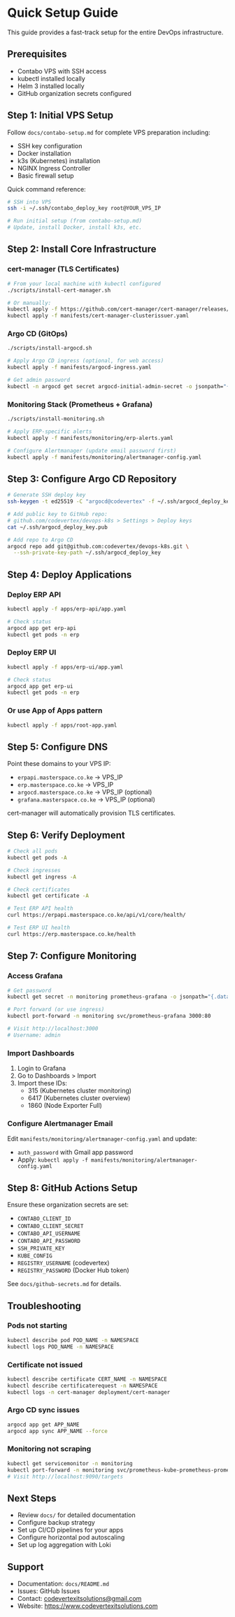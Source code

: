 Quick Setup Guide
=================

This guide provides a fast-track setup for the entire DevOps infrastructure.

Prerequisites
-------------
- Contabo VPS with SSH access
- kubectl installed locally
- Helm 3 installed locally
- GitHub organization secrets configured

Step 1: Initial VPS Setup
-------------------------

Follow `docs/contabo-setup.md` for complete VPS preparation including:
- SSH key configuration
- Docker installation
- k3s (Kubernetes) installation
- NGINX Ingress Controller
- Basic firewall setup

Quick command reference:
```bash
# SSH into VPS
ssh -i ~/.ssh/contabo_deploy_key root@YOUR_VPS_IP

# Run initial setup (from contabo-setup.md)
# Update, install Docker, install k3s, etc.
```

Step 2: Install Core Infrastructure
-----------------------------------

### cert-manager (TLS Certificates)
```bash
# From your local machine with kubectl configured
./scripts/install-cert-manager.sh

# Or manually:
kubectl apply -f https://github.com/cert-manager/cert-manager/releases/download/v1.13.0/cert-manager.yaml
kubectl apply -f manifests/cert-manager-clusterissuer.yaml
```

### Argo CD (GitOps)
```bash
./scripts/install-argocd.sh

# Apply Argo CD ingress (optional, for web access)
kubectl apply -f manifests/argocd-ingress.yaml

# Get admin password
kubectl -n argocd get secret argocd-initial-admin-secret -o jsonpath="{.data.password}" | base64 -d
```

### Monitoring Stack (Prometheus + Grafana)
```bash
./scripts/install-monitoring.sh

# Apply ERP-specific alerts
kubectl apply -f manifests/monitoring/erp-alerts.yaml

# Configure Alertmanager (update email password first)
kubectl apply -f manifests/monitoring/alertmanager-config.yaml
```

Step 3: Configure Argo CD Repository
------------------------------------

```bash
# Generate SSH deploy key
ssh-keygen -t ed25519 -C "argocd@codevertex" -f ~/.ssh/argocd_deploy_key -N ""

# Add public key to GitHub repo:
# github.com/codevertex/devops-k8s > Settings > Deploy keys
cat ~/.ssh/argocd_deploy_key.pub

# Add repo to Argo CD
argocd repo add git@github.com:codevertex/devops-k8s.git \
  --ssh-private-key-path ~/.ssh/argocd_deploy_key
```

Step 4: Deploy Applications
---------------------------

### Deploy ERP API
```bash
kubectl apply -f apps/erp-api/app.yaml

# Check status
argocd app get erp-api
kubectl get pods -n erp
```

### Deploy ERP UI
```bash
kubectl apply -f apps/erp-ui/app.yaml

# Check status
argocd app get erp-ui
kubectl get pods -n erp
```

### Or use App of Apps pattern
```bash
kubectl apply -f apps/root-app.yaml
```

Step 5: Configure DNS
---------------------

Point these domains to your VPS IP:
- `erpapi.masterspace.co.ke` → VPS_IP
- `erp.masterspace.co.ke` → VPS_IP
- `argocd.masterspace.co.ke` → VPS_IP (optional)
- `grafana.masterspace.co.ke` → VPS_IP (optional)

cert-manager will automatically provision TLS certificates.

Step 6: Verify Deployment
-------------------------

```bash
# Check all pods
kubectl get pods -A

# Check ingresses
kubectl get ingress -A

# Check certificates
kubectl get certificate -A

# Test ERP API health
curl https://erpapi.masterspace.co.ke/api/v1/core/health/

# Test ERP UI health
curl https://erp.masterspace.co.ke/health
```

Step 7: Configure Monitoring
----------------------------

### Access Grafana
```bash
# Get password
kubectl get secret -n monitoring prometheus-grafana -o jsonpath="{.data.admin-password}" | base64 -d

# Port forward (or use ingress)
kubectl port-forward -n monitoring svc/prometheus-grafana 3000:80

# Visit http://localhost:3000
# Username: admin
```

### Import Dashboards
1. Login to Grafana
2. Go to Dashboards > Import
3. Import these IDs:
   - 315 (Kubernetes cluster monitoring)
   - 6417 (Kubernetes cluster overview)
   - 1860 (Node Exporter Full)

### Configure Alertmanager Email
Edit `manifests/monitoring/alertmanager-config.yaml` and update:
- `auth_password` with Gmail app password
- Apply: `kubectl apply -f manifests/monitoring/alertmanager-config.yaml`

Step 8: GitHub Actions Setup
----------------------------

Ensure these organization secrets are set:
- `CONTABO_CLIENT_ID`
- `CONTABO_CLIENT_SECRET`
- `CONTABO_API_USERNAME`
- `CONTABO_API_PASSWORD`
- `SSH_PRIVATE_KEY`
- `KUBE_CONFIG`
- `REGISTRY_USERNAME` (codevertex)
- `REGISTRY_PASSWORD` (Docker Hub token)

See `docs/github-secrets.md` for details.

Troubleshooting
---------------

### Pods not starting
```bash
kubectl describe pod POD_NAME -n NAMESPACE
kubectl logs POD_NAME -n NAMESPACE
```

### Certificate not issued
```bash
kubectl describe certificate CERT_NAME -n NAMESPACE
kubectl describe certificaterequest -n NAMESPACE
kubectl logs -n cert-manager deployment/cert-manager
```

### Argo CD sync issues
```bash
argocd app get APP_NAME
argocd app sync APP_NAME --force
```

### Monitoring not scraping
```bash
kubectl get servicemonitor -n monitoring
kubectl port-forward -n monitoring svc/prometheus-kube-prometheus-prometheus 9090:9090
# Visit http://localhost:9090/targets
```

Next Steps
----------

- Review `docs/` for detailed documentation
- Configure backup strategy
- Set up CI/CD pipelines for your apps
- Configure horizontal pod autoscaling
- Set up log aggregation with Loki

Support
-------

- Documentation: `docs/README.md`
- Issues: GitHub Issues
- Contact: codevertexitsolutions@gmail.com
- Website: https://www.codevertexitsolutions.com

